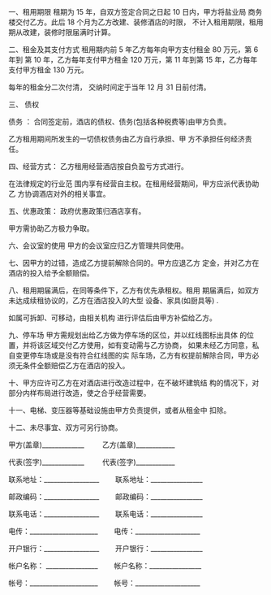 
 


一、租用期限 租期为 15 年，自双方签定合同之日起 10 日内，甲方将盐业局 商务楼交付乙方。此后 18 个月为乙方改建、装修酒店的时限， 不计入租用期限，租用期从改建，装修时限届满时计算。


二、租金及其支付方式 租用期内前 5 年乙方每年向甲方支付租金 80 万元，第 6 年到 第 10 年，乙方每年支付甲方租金 120 万元，第 11 年到第 15 年，乙方每年支付甲方租金 130 万元。


每年的租金分二次付清， 交纳时间定于当年 12 月 31 日前付清。


三、
债权

债务
： 合同签定前，酒店的债权、债务(包括各种税费等)由甲方负责。


乙方租用期间所发生的一切债权债务由乙方自行承担、甲 方不承担任何经济责任。


四、经营方式： 乙方租用经营酒店按自负盈亏方式进行。


在法律规定的行业范 围内享有经营自主权。在租用经营期间，甲方应派代表协助乙 方协调酒店对外的相关事宜。


五、优惠政策： 政府优惠政策归酒店享有。


甲方需协助乙方极力争取。


六、会议室的使用 甲方的会议室应归乙方管理共同使用。


七、因甲方的过错，造成乙方提前解除合同的。甲方应退乙方 定金，并对乙方在酒店的投入给予全额赔偿。


八、租用期届满后，在同等条件下，乙方有优先承租权。租用 期届满后，如双方未达成续租协议的，乙方在酒店投入的大型 设备、家具(如厨具等) .


如属可拆卸、可移动，由相关机构 进行评估后由甲方补偿给乙方。


九、停车场 甲方需规划出给乙方做为停车场的区位，并以红线图标出具体 的位置，并将该区域交付乙方使用，如有变动需与乙方协商， 如果未经乙方同意，私自变更停车场或是没有符合红线图的实 际车场，乙方有权提前解除合同，甲方必须无条件全额赔偿乙方在酒店的投入。


十、甲方应许可乙方在对酒店进行改造过程中，在不破坏建筑结 构的情况下，对部分内样布局进行改造，使之合乎经营需要。


十一、电梯、变压器等基础设施由甲方负责提供，或者从租金中 扣除。


十二、未尽事宜、双方可另行协商。


甲方(盖章)_____________ 　　       乙方(盖章)____________


代表(签字)_____________ 　　       代表(签字)____________


联系地址：_________________ 　　联系地址：________________


邮政编码：_________________　　 邮政编码：________________


联系电话：_________________ 　　联系电话：________________


电传：_____________________ 　　电传：____________________


开户银行：_________________ 　　开户银行：________________


帐户名称： ________________ 　　帐户名称：________________


帐号：_____________________ 　　帐号：____________________
 


 

 
 
 
 
 
  


  
 

  


  


  
 
 
 
 

